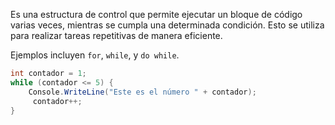 Es una estructura de control que permite ejecutar un bloque de código varias veces, mientras se cumpla una determinada condición. Esto se utiliza para realizar tareas repetitivas de manera eficiente. 

Ejemplos incluyen `for`, `while`, y `do while`.

```c#
int contador = 1; 
while (contador <= 5) {
	Console.WriteLine("Este es el número " + contador);
	 contador++; 
}
```